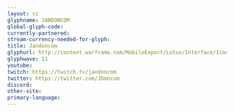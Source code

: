 ```yaml
---
layout: cc
glyphname: JANDONCOM
global-glyph-code: 
currently-partnered: 
stream-currency-needed-for-glyph: 
title: Jandoncom
glyphurl: http://content.warframe.com/MobileExport/Lotus/Interface/Icons/Player/ContentCreators/Jandoncom.png
glyphwave: 11
youtube: 
twitch: https://twitch.tv/jandoncom
twitter: https://twitter.com/JDoncom
discord: 
other-site: 
primary-language: 
---
```



